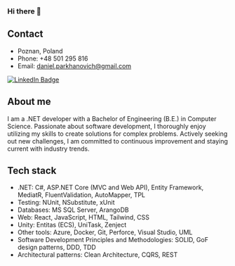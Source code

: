 ### Hi there 👋

## Contact
- Poznan, Poland
- Phone: +48 501 295 816
- Email: daniel.parkhanovich@gmail.com
<a href="https://www.linkedin.com/in/daniel-parkhanovich-a31a54206/">
  <img src="https://img.shields.io/badge/LinkedIn-blue?style=for-the-badge&logo=linkedin&logoColor=white" alt="LinkedIn Badge"/>
</a>

## About me
I am a .NET developer with a Bachelor of Engineering (B.E.) in Computer Science. Passionate about software development, I thoroughly enjoy utilizing my skills to create solutions for complex problems. Actively seeking out new challenges, I am committed to continuous improvement and staying current with industry trends.

## Tech stack
- .NET: C#, ASP.NET Core (MVC and Web API), Entity Framework, MediatR, FluentValidation, AutoMapper, TPL
- Testing: NUnit, NSubstitute, xUnit
- Databases: MS SQL Server, ArangoDB
- Web: React, JavaScript, HTML, Tailwind, CSS
- Unity: Entitas (ECS), UniTask, Zenject
- Other tools: Azure, Docker, Git, Perforce, Visual Studio, UML
- Software Development Principles and Methodologies: SOLID, GoF design patterns, DDD, TDD
- Architectural patterns: Clean Architecture, CQRS, REST

<!--
**scanax2/scanax2** is a ✨ _special_ ✨ repository because its `README.md` (this file) appears on your GitHub profile.

Here are some ideas to get you started:

- 🔭 I’m currently working on ...
- 🌱 I’m currently learning ...
- 👯 I’m looking to collaborate on ...
- 🤔 I’m looking for help with ...
- 💬 Ask me about ...
- 📫 How to reach me: ...
- 😄 Pronouns: ...
- ⚡ Fun fact: ...
-->
